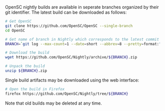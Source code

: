 OpenSC nightly builds are available in seperate branches organized by their git identifier. The latest build can be downloaded as follows:

```sh
# Get OpenSC
git clone https://github.com/OpenSC/OpenSC --single-branch
cd OpenSC

# Get name of branch in Nightly which corresponds to the latest commit in OpenSC
BRANCH=`git log --max-count=1 --date=short --abbrev=8 --pretty=format:"%cd_%h"`

# Download the build
wget https://github.com/OpenSC/Nightly/archive/${BRANCH}.zip

# Unpack the build
unzip ${BRANCH}.zip
```

Single build artifacts may be downloaded using the web interface:
```sh
# Open the build in Firefox
firefox https://github.com/OpenSC/Nightly/tree/${BRANCH}
```

Note that old builds may be deleted at any time.
